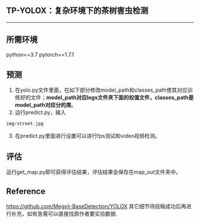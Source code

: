 ## TP-YOLOX：复杂环境下的茶树害虫检测
---

## 所需环境
python==3.7 pytorch==1.7.1

 
## 预测
1. 在yolo.py文件里面，在如下部分修改model_path和classes_path使其对应训练好的文件；**model_path对应logs文件夹下面的权值文件，classes_path是model_path对应分的类**。  
2. 运行predict.py，输入  
```python
img/street.jpg
```
3. 在predict.py里面进行设置可以进行fps测试和video视频检测。  

## 评估
运行get_map.py即可获得评估结果，评估结果会保存在map_out文件夹中。

## Reference
https://github.com/Megvii-BaseDetection/YOLOX
其它细节待投稿成功后再进行补充，如有急需可以直接找原作者要实验数据.